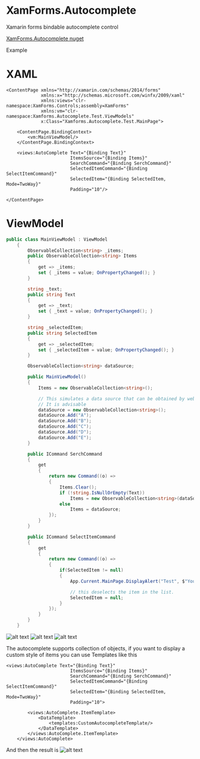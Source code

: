 # XamForms.Autocomplete
Xamarin forms bindable autocomplete control

[XamForms.Autocomplete nuget](https://www.nuget.org/packages/XamForms.Autocomplete/1.0.0)

Example

# XAML
``` XAML
<ContentPage xmlns="http://xamarin.com/schemas/2014/forms"
             xmlns:x="http://schemas.microsoft.com/winfx/2009/xaml"
             xmlns:views="clr-namespace:XamForms.Controls;assembly=XamForms"
             xmlns:vm="clr-namespace:Xamforms.Autocomplete.Test.ViewModels"
             x:Class="Xamforms.Autocomplete.Test.MainPage">

    <ContentPage.BindingContext>
        <vm:MainViewModel/>
    </ContentPage.BindingContext>

    <views:AutoComplete Text="{Binding Text}"
                        ItemsSource="{Binding Items}"
                        SearchCommand="{Binding SerchCommand}"
                        SelectedItemCommand="{Binding SelectItemCommand}"
                        SelectedItem="{Binding SelectedItem, Mode=TwoWay}"
                        Padding="10"/>

</ContentPage>
```

# ViewModel
```C#
public class MainViewModel : ViewModel
    {
        ObservableCollection<string> _items;
        public ObservableCollection<string> Items
        {
            get => _items;
            set { _items = value; OnPropertyChanged(); }
        }

        string _text;
        public string Text
        {
            get => _text;
            set { _text = value; OnPropertyChanged(); }
        }

        string _selectedItem;
        public string SelectedItem
        {
            get => _selectedItem;
            set { _selectedItem = value; OnPropertyChanged(); }
        }

        ObservableCollection<string> dataSource;

        public MainViewModel()
        {
            Items = new ObservableCollection<string>();

            // This simulates a data source that can be obtained by web service or read from database.
            // It is advisable
            dataSource = new ObservableCollection<string>();
            dataSource.Add("A");
            dataSource.Add("B");
            dataSource.Add("C");
            dataSource.Add("D");
            dataSource.Add("E");
        }

        public ICommand SerchCommand
        {
            get
            {
                return new Command((o) =>
                {
                    Items.Clear();
                    if (!string.IsNullOrEmpty(Text))
                        Items = new ObservableCollection<string>(dataSource.Where(x => x == Text.ToLower() || x == Text.ToUpper()));
                    else
                        Items = dataSource;
                });
            }
        }

        public ICommand SelectItemCommand
        {
            get
            {
                return new Command((o) =>
                {
                    if(SelectedItem != null)
                    {
                        App.Current.MainPage.DisplayAlert("Test", $"You have selected {SelectedItem} item", "Ok");

                        // this deselects the item in the list.
                        SelectedItem = null;
                    }
                });
            }
        }
    }
```

![alt text](https://github.com/alexenriquezc/XamForms.Autocomplete/blob/master/screenshots/1.jpg "Logo Title Text 1")
![alt text](https://github.com/alexenriquezc/XamForms.Autocomplete/blob/master/screenshots/2.jpg "Logo Title Text 1")
![alt text](https://github.com/alexenriquezc/XamForms.Autocomplete/blob/master/screenshots/3.jpg "Logo Title Text 1")

The autocomplete supports collection of objects, if you want to display a custom style of items you can use Templates like this

``` xAML
<views:AutoComplete Text="{Binding Text}"
                        ItemsSource="{Binding Items}"
                        SearchCommand="{Binding SerchCommand}"
                        SelectedItemCommand="{Binding SelectItemCommand}"
                        SelectedItem="{Binding SelectedItem, Mode=TwoWay}"
                        Padding="10">
        
        <views:AutoComplete.ItemTemplate>
            <DataTemplate>
                <templates:CustomAutocompleteTemplate/>
            </DataTemplate>
        </views:AutoComplete.ItemTemplate>        
    </views:AutoComplete>
```
And then the result is 
![alt text](https://github.com/alexenriquezc/XamForms.Autocomplete/blob/master/screenshots/4.jpg "Logo Title Text 1")
